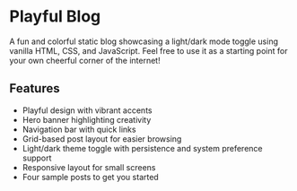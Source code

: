 # Playful Blog

A fun and colorful static blog showcasing a light/dark mode toggle using vanilla HTML, CSS, and JavaScript. Feel free to use it as a starting point for your own cheerful corner of the internet!

## Features
- Playful design with vibrant accents
- Hero banner highlighting creativity
- Navigation bar with quick links
- Grid-based post layout for easier browsing
- Light/dark theme toggle with persistence and system preference support
- Responsive layout for small screens
- Four sample posts to get you started
